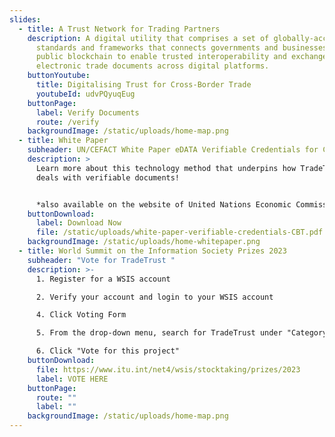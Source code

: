 ```yaml
---
slides:
  - title: A Trust Network for Trading Partners
    description: A digital utility that comprises a set of globally-accepted
      standards and frameworks that connects governments and businesses to a
      public blockchain to enable trusted interoperability and exchanges of
      electronic trade documents across digital platforms.
    buttonYoutube:
      title: Digitalising Trust for Cross-Border Trade
      youtubeId: udvPQyuqEug
    buttonPage:
      label: Verify Documents
      route: /verify
    backgroundImage: /static/uploads/home-map.png
  - title: White Paper
    subheader: UN/CEFACT White Paper eDATA Verifiable Credentials for Cross Border Trade
    description: >
      Learn more about this technology method that underpins how TradeTrust
      deals with verifiable documents!


      *also available on the website of United Nations Economic Commission for Europe (UNECE)
    buttonDownload:
      label: Download Now
      file: /static/uploads/white-paper-verifiable-credentials-CBT.pdf
    backgroundImage: /static/uploads/home-whitepaper.png
  - title: World Summit on the Information Society Prizes 2023
    subheader: "Vote for TradeTrust "
    description: >-
      1. Register for a WSIS account

      2. Verify your account and login to your WSIS account

      4. Click Voting Form

      5. From the drop-down menu, search for TradeTrust under "Category 8: AL C7 ICT applications: benefits in all aspects of life: E-Business" 

      6. Click "Vote for this project" 
    buttonDownload:
      file: https://www.itu.int/net4/wsis/stocktaking/prizes/2023
      label: VOTE HERE
    buttonPage:
      route: ""
      label: ""
    backgroundImage: /static/uploads/home-map.png
---
```

